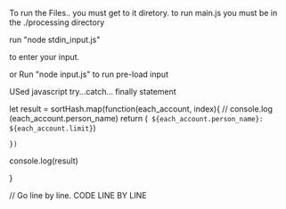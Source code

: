  To run the Files.. you must get to it diretory. 
  to run main.js
  you must be in the ./processing directory

   run
   "node stdin_input.js"

   to enter your input.

   or 
   Run 
   "node input.js"
   to run pre-load input


  USed javascript try...catch... finally  statement

  

  let result = sortHash.map(function(each_account, index){
    // console.log (each_account.person_name)
       return (` ${each_account.person_name}: ${each_account.limit}`)

    })
 console.log(result)
 
 }
 

//  Go line by line. 
CODE LINE BY LINE